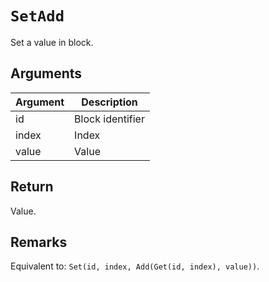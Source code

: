 # `SetAdd`

Set a value in block.

## Arguments

| Argument | Description      |
| -------- | ---------------- |
| id       | Block identifier |
| index    | Index            |
| value    | Value            |

## Return

Value.

## Remarks

Equivalent to: `Set(id, index, Add(Get(id, index), value))`.
